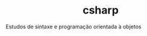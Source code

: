 <span align="center">
  <h1>csharp</h1>
  Estudos de sintaxe e programação orientada à objetos
</span>

